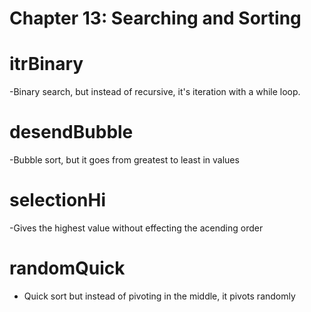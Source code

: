 # Chapter 13: Searching and Sorting

# itrBinary
-Binary search, but instead of recursive, it's iteration with a while loop.
# desendBubble
-Bubble sort, but it goes from greatest to least in values
# selectionHi
-Gives the highest value without effecting the acending order
# randomQuick
- Quick sort but instead of pivoting in the middle, it pivots randomly
